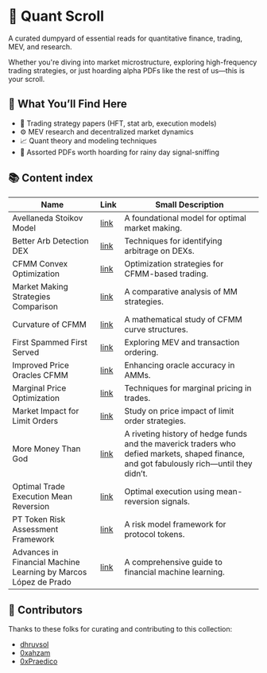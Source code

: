 # 📜 Quant Scroll

A curated dumpyard of essential reads for quantitative finance, trading, MEV, and research.

Whether you're diving into market microstructure, exploring high-frequency trading strategies, or just hoarding alpha PDFs like the rest of us—this is your scroll.

## 🧠 What You’ll Find Here

- 🏦 Trading strategy papers (HFT, stat arb, execution models)
- ⚙️ MEV research and decentralized market dynamics
- 📈 Quant theory and modeling techniques
- 🧾 Assorted PDFs worth hoarding for rainy day signal-sniffing

## 📚 Content index

| Name                                   | Link                                                                           | Small Description                                                                                                                         |
| -------------------------------------- | ------------------------------------------------------------------------------ | ----------------------------------------------------------------------------------------------------------------------------------------- |
| Avellaneda Stoikov Model               | [link](./scrolls/avellaneda-stoikov-model.pdf)                                 | A foundational model for optimal market making.                                                                                           |
| Better Arb Detection DEX               | [link](./scrolls/better-arb-detection-dex.pdf)                                 | Techniques for identifying arbitrage on DEXs.                                                                                             |
| CFMM Convex Optimization               | [link](./scrolls/cfmm-convex-optimization.pdf)                                 | Optimization strategies for CFMM-based trading.                                                                                           |
| Market Making Strategies Comparison    | [link](./scrolls/comparison-of-different-market-making-strategies-for-hft.pdf) | A comparative analysis of MM strategies.                                                                                                  |
| Curvature of CFMM                      | [link](./scrolls/curvature-of-cfmm.pdf)                                        | A mathematical study of CFMM curve structures.                                                                                            |
| First Spammed First Served             | [link](./scrolls/first-spammed-first-served.pdf)                               | Exploring MEV and transaction ordering.                                                                                                   |
| Improved Price Oracles CFMM            | [link](./scrolls/improved-price-oracles-cfmm.pdf)                              | Enhancing oracle accuracy in AMMs.                                                                                                        |
| Marginal Price Optimization            | [link](./scrolls/marginal-price-optimization.pdf)                              | Techniques for marginal pricing in trades.                                                                                                |
| Market Impact for Limit Orders         | [link](./scrolls/market-impact-for-limit-orders.pdf)                           | Study on price impact of limit order strategies.                                                                                          |
| More Money Than God                    | [link](./scrolls/more-money-than-god.pdf)                                      | A riveting history of hedge funds and the maverick traders who defied markets, shaped finance, and got fabulously rich—until they didn’t. |
| Optimal Trade Execution Mean Reversion | [link](./scrolls/optimal-trade-execution-mean-reversion.pdf)                   | Optimal execution using mean-reversion signals.                                                                                           |
| PT Token Risk Assessment Framework     | [link](./scrolls/pt-token-risk-assessment-framework.pdf)                       | A risk model framework for protocol tokens.                                                                                               |
| Advances in Financial Machine Learning by Marcos López de Prado | [link](./scrolls/prado_financial_ml.pdf) | A comprehensive guide to financial machine learning. |

## 🤝 Contributors

Thanks to these folks for curating and contributing to this collection:

- [dhruvsol](https://github.com/dhruvsol)
- [0xahzam](https://github.com/0xahzam)
- [0xPraedico](https://github.com/0xPraedico)